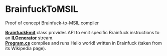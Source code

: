 # BrainfuckToMSIL
Proof of concept Brainfuck-to-MSIL compiler

[**BrainfuckEmit**](BrainfuckEmit.cs) class provides API to emit specific Brainfuck instructions to an [**ILGenerator**](https://docs.microsoft.com/en-us/dotnet/api/system.reflection.emit.ilgenerator) stream.  
[**Program.cs**](Program.cs) compiles and runs Hello world! written in Brainfuck (taken from its Wikipedia page).
